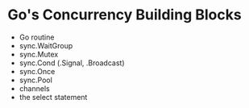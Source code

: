 # Go's Concurrency Building Blocks

- Go routine
- sync.WaitGroup
- sync.Mutex
- sync.Cond (.Signal, .Broadcast)
- sync.Once
- sync.Pool
- channels
- the select statement